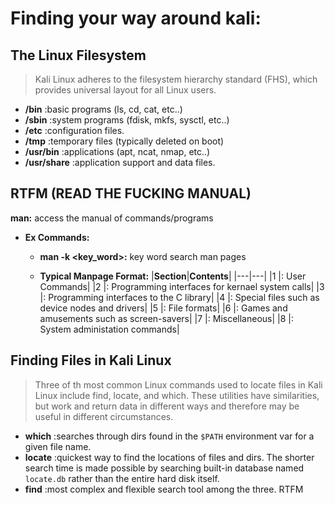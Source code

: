 # **Finding your way around kali:**
## **The Linux Filesystem**
> Kali Linux adheres to the filesystem hierarchy standard (FHS), which 
provides universal layout for all Linux users.

- **/bin** :basic programs (ls, cd, cat, etc..)
- **/sbin** :system programs (fdisk, mkfs, sysctl, etc..)
- **/etc** :configuration files.
- **/tmp** :temporary files (typically deleted on boot)
- **/usr/bin** :applications (apt, ncat, nmap, etc..)
- **/usr/share** :application support and data files.

## **RTFM (READ THE FUCKING MANUAL)**
**man:** access the manual of commands/programs
- **Ex Commands:**
    - **man -k <key_word>:** key word search man pages 
    
    - **Typical Manpage Format:**
    |**Section**|**Contents**|
    |---|---|
    |1 |: User Commands|
    |2 |: Programming interfaces for kernael system calls|
    |3 |: Programming interfaces to the C library|
    |4 |: Special files such as device nodes and drivers|
    |5 |: File formats|
    |6 |: Games and amusements such as screen-savers|
    |7 |: Miscellaneous|
    |8 |: System administation commands|

## **Finding Files in Kali Linux**
> Three of th most common Linux commands used to locate files in Kali
Linux include find, locate, and which. These utilities have similarities,
but work and return data in different ways and therefore may be useful in
different circumstances.

- **which** :searches through dirs found in the `$PATH` environment var
for a given file name.
- **locate** :quickest way to find the locations of files and dirs.
The shorter search time is made possible by searching built-in database 
named `locate.db` rather than the entire hard disk itself.
- **find** :most complex and flexible search tool among the three. RTFM

